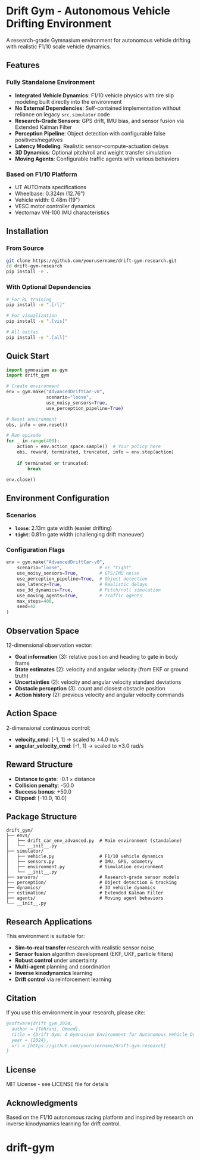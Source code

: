 # Drift Gym - Autonomous Vehicle Drifting Environment

A research-grade Gymnasium environment for autonomous vehicle drifting with realistic F1/10 scale vehicle dynamics.

## Features

### **Fully Standalone Environment**
- **Integrated Vehicle Dynamics**: F1/10 vehicle physics with tire slip modeling built directly into the environment
- **No External Dependencies**: Self-contained implementation without reliance on legacy `src.simulator` code
- **Research-Grade Sensors**: GPS drift, IMU bias, and sensor fusion via Extended Kalman Filter
- **Perception Pipeline**: Object detection with configurable false positives/negatives
- **Latency Modeling**: Realistic sensor-compute-actuation delays
- **3D Dynamics**: Optional pitch/roll and weight transfer simulation
- **Moving Agents**: Configurable traffic agents with various behaviors

### **Based on F1/10 Platform**
- UT AUTOmata specifications
- Wheelbase: 0.324m (12.76")
- Vehicle width: 0.48m (19")
- VESC motor controller dynamics
- Vectornav VN-100 IMU characteristics

## Installation

### From Source
```bash
git clone https://github.com/yourusername/drift-gym-research.git
cd drift-gym-research
pip install -e .
```

### With Optional Dependencies
```bash
# For RL training
pip install -e ".[rl]"

# For visualization
pip install -e ".[vis]"

# All extras
pip install -e ".[all]"
```

## Quick Start

```python
import gymnasium as gym
import drift_gym

# Create environment
env = gym.make("AdvancedDriftCar-v0", 
               scenario="loose",
               use_noisy_sensors=True,
               use_perception_pipeline=True)

# Reset environment
obs, info = env.reset()

# Run episode
for _ in range(400):
    action = env.action_space.sample()  # Your policy here
    obs, reward, terminated, truncated, info = env.step(action)
    
    if terminated or truncated:
        break

env.close()
```

## Environment Configuration

### Scenarios
- **`loose`**: 2.13m gate width (easier drifting)
- **`tight`**: 0.81m gate width (challenging drift maneuver)

### Configuration Flags
```python
env = gym.make("AdvancedDriftCar-v0",
    scenario="loose",              # or "tight"
    use_noisy_sensors=True,        # GPS/IMU noise
    use_perception_pipeline=True,  # Object detection
    use_latency=True,              # Realistic delays
    use_3d_dynamics=True,          # Pitch/roll simulation
    use_moving_agents=True,        # Traffic agents
    max_steps=400,
    seed=42
)
```

## Observation Space

12-dimensional observation vector:
- **Goal information** (3): relative position and heading to gate in body frame
- **State estimates** (2): velocity and angular velocity (from EKF or ground truth)
- **Uncertainties** (2): velocity and angular velocity standard deviations
- **Obstacle perception** (3): count and closest obstacle position
- **Action history** (2): previous velocity and angular velocity commands

## Action Space

2-dimensional continuous control:
- **velocity_cmd**: [-1, 1] → scaled to ±4.0 m/s
- **angular_velocity_cmd**: [-1, 1] → scaled to ±3.0 rad/s

## Reward Structure

- **Distance to gate**: -0.1 × distance
- **Collision penalty**: -50.0
- **Success bonus**: +50.0
- **Clipped**: [-10.0, 10.0]

## Package Structure

```
drift_gym/
├── envs/
│   ├── drift_car_env_advanced.py  # Main environment (standalone)
│   └── __init__.py
├── simulator/
│   ├── vehicle.py                 # F1/10 vehicle dynamics
│   ├── sensors.py                 # IMU, GPS, odometry
│   ├── environment.py             # Simulation environment
│   └── __init__.py
├── sensors/                       # Research-grade sensor models
├── perception/                    # Object detection & tracking
├── dynamics/                      # 3D vehicle dynamics
├── estimation/                    # Extended Kalman Filter
├── agents/                        # Moving agent behaviors
└── __init__.py
```

## Research Applications

This environment is suitable for:
- **Sim-to-real transfer** research with realistic sensor noise
- **Sensor fusion** algorithm development (EKF, UKF, particle filters)
- **Robust control** under uncertainty
- **Multi-agent** planning and coordination
- **Inverse kinodynamics** learning
- **Drift control** via reinforcement learning

## Citation

If you use this environment in your research, please cite:

```bibtex
@software{drift_gym_2024,
  author = {Tehrani, Omeed},
  title = {Drift Gym: A Gymnasium Environment for Autonomous Vehicle Drifting},
  year = {2024},
  url = {https://github.com/yourusername/drift-gym-research}
}
```

## License

MIT License - see LICENSE file for details

## Acknowledgments

Based on the F1/10 autonomous racing platform and inspired by research on inverse kinodynamics learning for drift control.
# drift-gym
